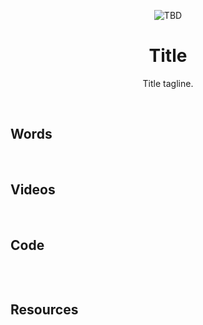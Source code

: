 <div align="center">
    <p align="center">
        <img src="TBD" alt="TBD">  
    </p>
    <h1 align="center">
        Title
    </h1>
    <p align="center">
        Title tagline.
    </p>
</div>
<br>

## Words


<br>

## Videos


<br>

## Code

```rust

```

<br>

## Resources

<br>
